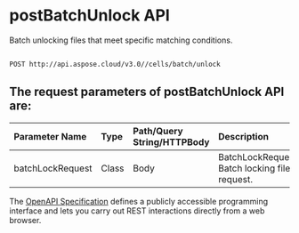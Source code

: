 # **postBatchUnlock API**

Batch unlocking files that meet specific matching conditions. 

```bash

POST http://api.aspose.cloud/v3.0//cells/batch/unlock

```

## The request parameters of **postBatchUnlock** API are: 

| Parameter Name | Type | Path/Query String/HTTPBody | Description | 
| :- | :- | :- |:- | 
|batchLockRequest|Class|Body|BatchLockRequest Batch locking file request.  |


The [OpenAPI Specification](https://reference.aspose.cloud/cells/#/BatchController/PostBatchUnlock) defines a publicly accessible programming interface and lets you carry out REST interactions directly from a web browser.
